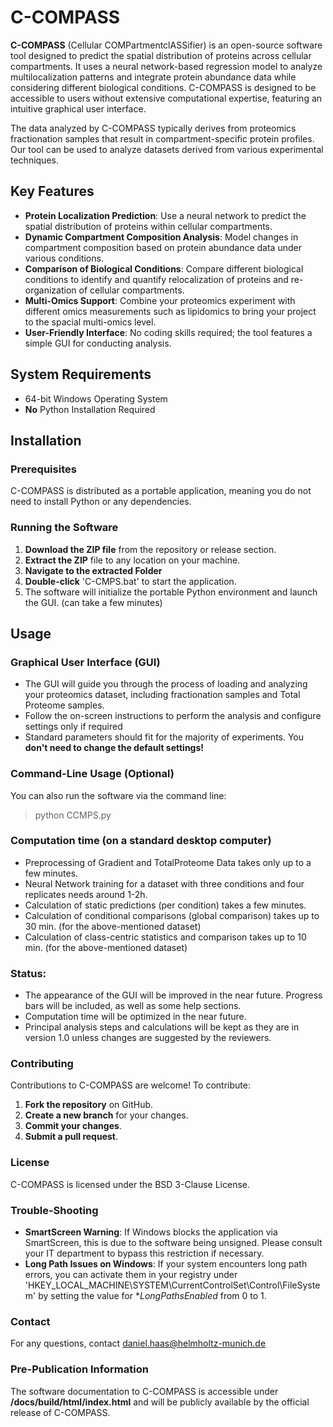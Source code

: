 # C-COMPASS

**C-COMPASS** (Cellular COMPartmentclASSifier) is an open-source software tool designed to predict the spatial distribution of proteins across cellular compartments. It uses a neural network-based regression model to analyze multilocalization patterns and integrate protein abundance data while considering different biological conditions. C-COMPASS is designed to be accessible to users without extensive computational expertise, featuring an intuitive graphical user interface.

The data analyzed by C-COMPASS typically derives from proteomics fractionation samples that result in compartment-specific protein profiles. Our tool can be used to analyze datasets derived from various experimental techniques.

## Key Features
- **Protein Localization Prediction**: Use a neural network to predict the spatial distribution of proteins within cellular compartments.
- **Dynamic Compartment Composition Analysis**: Model changes in compartment composition based on protein abundance data under various conditions.
- **Comparison of Biological Conditions**: Compare different biological conditions to identify and quantify relocalization of proteins and re-organization of cellular compartments.
- **Multi-Omics Support**: Combine your proteomics experiment with different omics measurements such as lipidomics to bring your project to the spacial multi-omics level.
- **User-Friendly Interface**: No coding skills required; the tool features a simple GUI for conducting analysis.

## System Requirements
- 64-bit Windows Operating System
- **No** Python Installation Required

## Installation

### Prerequisites
C-COMPASS is distributed as a portable application, meaning you do not need to install Python or any dependencies.

### Running the Software
1. **Download the ZIP file** from the repository or release section.
2. **Extract the ZIP** file to any location on your machine.
3. **Navigate to the extracted Folder**
4. **Double-click** 'C-CMPS.bat' to start the application.
5. The software will initialize the portable Python environment and launch the GUI. (can take a few minutes)

## Usage

### Graphical User Interface (GUI)
- The GUI will guide you through the process of loading and analyzing your proteomics dataset, including fractionation samples and Total Proteome samples.
- Follow the on-screen instructions to perform the analysis and configure settings only if required
- Standard parameters should fit for the majority of experiments. You **don't need to change the default settings!**

### Command-Line Usage (Optional)
You can also run the software via the command line:
> python CCMPS.py

### Computation time (on a standard desktop computer)
- Preprocessing of Gradient and TotalProteome Data takes only up to a few minutes.
- Neural Network training for a dataset with three conditions and four replicates needs around 1-2h.
- Calculation of static predictions (per condition) takes a few minutes.
- Calculation of conditional comparisons (global comparison) takes up to 30 min. (for the above-mentioned dataset)
- Calculation of class-centric statistics and comparison takes up to 10 min. (for the above-mentioned dataset)

### Status:
- The appearance of the GUI will be improved in the near future. Progress bars will be included, as well as some help sections.
- Computation time will be optimized in the near future.
- Principal analysis steps and calculations will be kept as they are in version 1.0 unless changes are suggested by the reviewers.

### Contributing
Contributions to C-COMPASS are welcome! To contribute:
1. **Fork the repository** on GitHub.
2. **Create a new branch** for your changes.
3. **Commit your changes**.
4. **Submit a pull request**.

### License
C-COMPASS is licensed under the BSD 3-Clause License.

### Trouble-Shooting
- **SmartScreen Warning**: If Windows blocks the application via SmartScreen, this is due to the software being unsigned. Please consult your IT department to bypass this restriction if necessary.
- **Long Path Issues on Windows**: If your system encounters long path errors, you can activate them in your registry under 'HKEY_LOCAL_MACHINE\SYSTEM\CurrentControlSet\Control\FileSystem' by setting the value for **LongPathsEnabled* from 0 to 1.

### Contact
For any questions, contact daniel.haas@helmholtz-munich.de

### Pre-Publication Information
The software documentation to C-COMPASS is accessible under
**/docs/build/html/index.html**
and will be publicly available by the official release of C-COMPASS.
